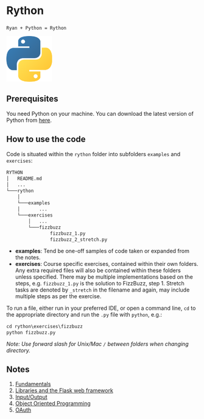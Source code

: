 # Rython

`Ryan + Python = Rython`

<img src="img/logo.png" alt="Python" width="120"/>

## Prerequisites

You need Python on your machine. You can download the latest version of Python from [here](https://www.python.org/downloads/). 

## How to use the code

Code is situated within the `rython` folder into subfolders `examples` and `exercises`:

````
RYTHON
│   README.md
│   ...
└───rython
    │
    └───examples
    │       ...
    └───exercises
        │   ...
        └───fizzbuzz
                fizzbuzz_1.py
                fizzbuzz_2_stretch.py
````

- **examples**: Tend be one-off samples of code taken or expanded from the notes.
- **exercises**: Course specific exercises, contained within their own folders. Any extra required files will also be contained within these folders unless specified. There may be multiple implementations based on the steps, e.g. `fizzbuzz_1.py` is the solution to FizzBuzz, step 1. Stretch tasks are denoted by `_stretch` in the filename and again, may include multiple steps as per the exercise.

To run a file, either run in your preferred IDE, or open a command line, `cd` to the appropriate directory and run the `.py` file with `python`, e.g.:

````
cd rython\exercises\fizzbuzz
python fizzbuzz.py
````

_Note: Use forward slash for Unix/Mac `/` between folders when changing directory._

## Notes

1. [Fundamentals](https://github.com/rysharprules/Rython/blob/master/01_fundamentals.md)
1. [Libraries and the Flask web framework](https://github.com/rysharprules/Rython/blob/master/02_libraries.md)
1. [Input/Output](https://github.com/rysharprules/Rython/blob/master/03_io.md)
1. [Object Oriented Programming](https://github.com/rysharprules/Rython/blob/master/04_oop.md)
1. [OAuth](https://github.com/rysharprules/Rython/blob/master/05_oauth.md)